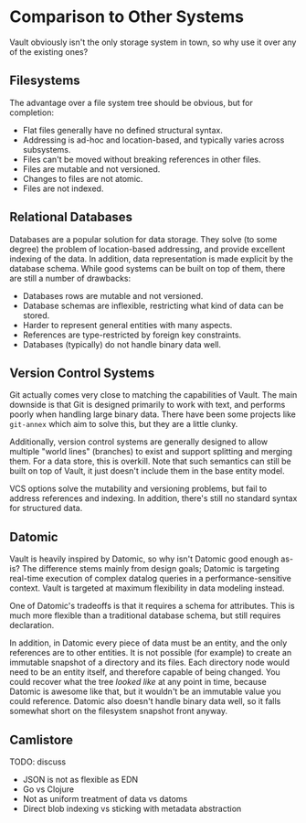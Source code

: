 Comparison to Other Systems
===========================

Vault obviously isn't the only storage system in town, so why use it over any
of the existing ones?

## Filesystems

The advantage over a file system tree should be obvious, but for completion:
- Flat files generally have no defined structural syntax.
- Addressing is ad-hoc and location-based, and typically varies across
  subsystems.
- Files can't be moved without breaking references in other files.
- Files are mutable and not versioned.
- Changes to files are not atomic.
- Files are not indexed.

## Relational Databases

Databases are a popular solution for data storage. They solve (to some degree)
the problem of location-based addressing, and provide excellent indexing of the
data. In addition, data representation is made explicit by the database schema.
While good systems can be built on top of them, there are still a number of
drawbacks:
- Databases rows are mutable and not versioned.
- Database schemas are inflexible, restricting what kind of data can be stored.
- Harder to represent general entities with many aspects.
- References are type-restricted by foreign key constraints.
- Databases (typically) do not handle binary data well.

## Version Control Systems

Git actually comes very close to matching the capabilities of Vault. The main
downside is that Git is designed primarily to work with text, and performs
poorly when handling large binary data. There have been some projects like
`git-annex` which aim to solve this, but they are a little clunky.

Additionally, version control systems are generally designed to allow multiple
"world lines" (branches) to exist and support splitting and merging them. For a
data store, this is overkill. Note that such semantics can still be built on top
of Vault, it just doesn't include them in the base entity model.

VCS options solve the mutability and versioning problems, but fail to address
references and indexing. In addition, there's still no standard syntax for
structured data.

## Datomic

Vault is heavily inspired by Datomic, so why isn't Datomic good enough as-is?
The difference stems mainly from design goals; Datomic is targeting real-time
execution of complex datalog queries in a performance-sensitive context. Vault
is targeted at maximum flexibility in data modeling instead.

One of Datomic's tradeoffs is that it requires a schema for attributes. This is
much more flexible than a traditional database schema, but still requires
declaration.

In addition, in Datomic every piece of data must be an entity, and the only
references are to other entities. It is not possible (for example) to create an
immutable snapshot of a directory and its files. Each directory node would need
to be an entity itself, and therefore capable of being changed. You could
recover what the tree _looked like_ at any point in time, because Datomic is
awesome like that, but it wouldn't be an immutable value you could reference.
Datomic also doesn't handle binary data well, so it falls somewhat short on the
filesystem snapshot front anyway.

## Camlistore

TODO: discuss
* JSON is not as flexible as EDN
* Go vs Clojure
* Not as uniform treatment of data vs datoms
* Direct blob indexing vs sticking with metadata abstraction
